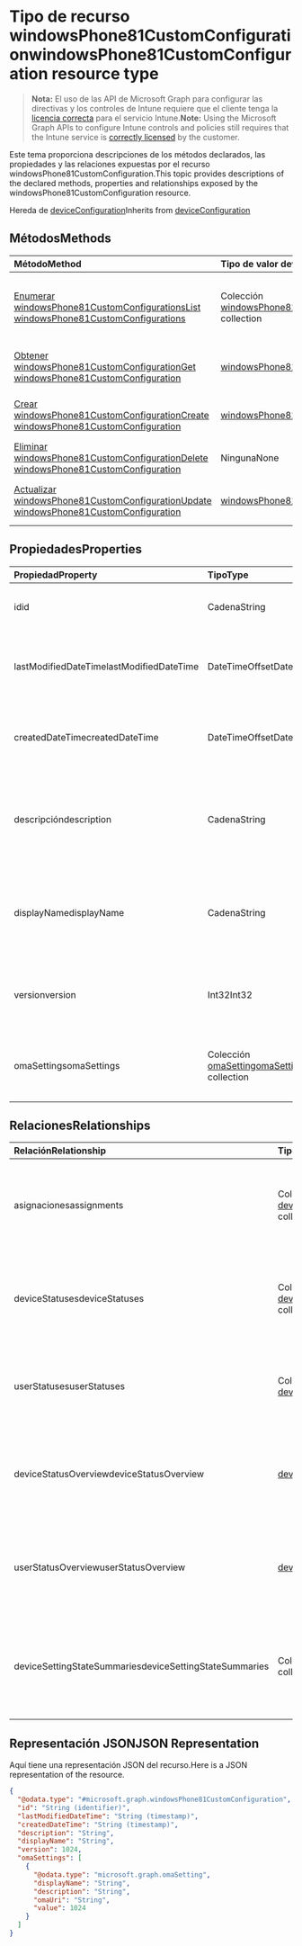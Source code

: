 # <a name="windowsphone81customconfiguration-resource-type"></a><span data-ttu-id="1e7f6-101">Tipo de recurso windowsPhone81CustomConfiguration</span><span class="sxs-lookup"><span data-stu-id="1e7f6-101">windowsPhone81CustomConfiguration resource type</span></span>

> <span data-ttu-id="1e7f6-102">**Nota:** El uso de las API de Microsoft Graph para configurar las directivas y los controles de Intune requiere que el cliente tenga la [licencia correcta](https://go.microsoft.com/fwlink/?linkid=839381) para el servicio Intune.</span><span class="sxs-lookup"><span data-stu-id="1e7f6-102">**Note:** Using the Microsoft Graph APIs to configure Intune controls and policies still requires that the Intune service is [correctly licensed](https://go.microsoft.com/fwlink/?linkid=839381) by the customer.</span></span>

<span data-ttu-id="1e7f6-103">Este tema proporciona descripciones de los métodos declarados, las propiedades y las relaciones expuestas por el recurso windowsPhone81CustomConfiguration.</span><span class="sxs-lookup"><span data-stu-id="1e7f6-103">This topic provides descriptions of the declared methods, properties and relationships exposed by the windowsPhone81CustomConfiguration resource.</span></span>

<span data-ttu-id="1e7f6-104">Hereda de [deviceConfiguration](../resources/intune_deviceconfig_deviceconfiguration.md)</span><span class="sxs-lookup"><span data-stu-id="1e7f6-104">Inherits from [deviceConfiguration](../resources/intune_deviceconfig_deviceconfiguration.md)</span></span>

## <a name="methods"></a><span data-ttu-id="1e7f6-105">Métodos</span><span class="sxs-lookup"><span data-stu-id="1e7f6-105">Methods</span></span>
|<span data-ttu-id="1e7f6-106">Método</span><span class="sxs-lookup"><span data-stu-id="1e7f6-106">Method</span></span>|<span data-ttu-id="1e7f6-107">Tipo de valor devuelto</span><span class="sxs-lookup"><span data-stu-id="1e7f6-107">Return Type</span></span>|<span data-ttu-id="1e7f6-108">Descripción</span><span class="sxs-lookup"><span data-stu-id="1e7f6-108">Description</span></span>|
|:---|:---|:---|
|[<span data-ttu-id="1e7f6-109">Enumerar windowsPhone81CustomConfigurations</span><span class="sxs-lookup"><span data-stu-id="1e7f6-109">List windowsPhone81CustomConfigurations</span></span>](../api/intune_deviceconfig_windowsphone81customconfiguration_list.md)|<span data-ttu-id="1e7f6-110">Colección [windowsPhone81CustomConfiguration](../resources/intune_deviceconfig_windowsphone81customconfiguration.md)</span><span class="sxs-lookup"><span data-stu-id="1e7f6-110">[windowsPhone81CustomConfiguration](../resources/intune_deviceconfig_windowsphone81customconfiguration.md) collection</span></span>|<span data-ttu-id="1e7f6-111">Enumere las propiedades y las relaciones de los objetos [windowsPhone81CustomConfiguration](../resources/intune_deviceconfig_windowsphone81customconfiguration.md).</span><span class="sxs-lookup"><span data-stu-id="1e7f6-111">List properties and relationships of the [windowsPhone81CustomConfiguration](../resources/intune_deviceconfig_windowsphone81customconfiguration.md) objects.</span></span>|
|[<span data-ttu-id="1e7f6-112">Obtener windowsPhone81CustomConfiguration</span><span class="sxs-lookup"><span data-stu-id="1e7f6-112">Get windowsPhone81CustomConfiguration</span></span>](../api/intune_deviceconfig_windowsphone81customconfiguration_get.md)|[<span data-ttu-id="1e7f6-113">windowsPhone81CustomConfiguration</span><span class="sxs-lookup"><span data-stu-id="1e7f6-113">windowsPhone81CustomConfiguration</span></span>](../resources/intune_deviceconfig_windowsphone81customconfiguration.md)|<span data-ttu-id="1e7f6-114">Lea las propiedades y las relaciones del objeto [windowsPhone81CustomConfiguration](../resources/intune_deviceconfig_windowsphone81customconfiguration.md).</span><span class="sxs-lookup"><span data-stu-id="1e7f6-114">Read properties and relationships of the [windowsPhone81CustomConfiguration](../resources/intune_deviceconfig_windowsphone81customconfiguration.md) object.</span></span>|
|[<span data-ttu-id="1e7f6-115">Crear windowsPhone81CustomConfiguration</span><span class="sxs-lookup"><span data-stu-id="1e7f6-115">Create windowsPhone81CustomConfiguration</span></span>](../api/intune_deviceconfig_windowsphone81customconfiguration_create.md)|[<span data-ttu-id="1e7f6-116">windowsPhone81CustomConfiguration</span><span class="sxs-lookup"><span data-stu-id="1e7f6-116">windowsPhone81CustomConfiguration</span></span>](../resources/intune_deviceconfig_windowsphone81customconfiguration.md)|<span data-ttu-id="1e7f6-117">Cree un objeto [windowsPhone81CustomConfiguration](../resources/intune_deviceconfig_windowsphone81customconfiguration.md).</span><span class="sxs-lookup"><span data-stu-id="1e7f6-117">Create a new [windowsPhone81CustomConfiguration](../resources/intune_deviceconfig_windowsphone81customconfiguration.md) object.</span></span>|
|[<span data-ttu-id="1e7f6-118">Eliminar windowsPhone81CustomConfiguration</span><span class="sxs-lookup"><span data-stu-id="1e7f6-118">Delete windowsPhone81CustomConfiguration</span></span>](../api/intune_deviceconfig_windowsphone81customconfiguration_delete.md)|<span data-ttu-id="1e7f6-119">Ninguna</span><span class="sxs-lookup"><span data-stu-id="1e7f6-119">None</span></span>|<span data-ttu-id="1e7f6-120">Elimina un [windowsPhone81CustomConfiguration](../resources/intune_deviceconfig_windowsphone81customconfiguration.md).</span><span class="sxs-lookup"><span data-stu-id="1e7f6-120">Deletes a [windowsPhone81CustomConfiguration](../resources/intune_deviceconfig_windowsphone81customconfiguration.md).</span></span>|
|[<span data-ttu-id="1e7f6-121">Actualizar windowsPhone81CustomConfiguration</span><span class="sxs-lookup"><span data-stu-id="1e7f6-121">Update windowsPhone81CustomConfiguration</span></span>](../api/intune_deviceconfig_windowsphone81customconfiguration_update.md)|[<span data-ttu-id="1e7f6-122">windowsPhone81CustomConfiguration</span><span class="sxs-lookup"><span data-stu-id="1e7f6-122">windowsPhone81CustomConfiguration</span></span>](../resources/intune_deviceconfig_windowsphone81customconfiguration.md)|<span data-ttu-id="1e7f6-123">Actualice las propiedades de un objeto [windowsPhone81CustomConfiguration](../resources/intune_deviceconfig_windowsphone81customconfiguration.md).</span><span class="sxs-lookup"><span data-stu-id="1e7f6-123">Update the properties of a [windowsPhone81CustomConfiguration](../resources/intune_deviceconfig_windowsphone81customconfiguration.md) object.</span></span>|

## <a name="properties"></a><span data-ttu-id="1e7f6-124">Propiedades</span><span class="sxs-lookup"><span data-stu-id="1e7f6-124">Properties</span></span>
|<span data-ttu-id="1e7f6-125">Propiedad</span><span class="sxs-lookup"><span data-stu-id="1e7f6-125">Property</span></span>|<span data-ttu-id="1e7f6-126">Tipo</span><span class="sxs-lookup"><span data-stu-id="1e7f6-126">Type</span></span>|<span data-ttu-id="1e7f6-127">Descripción</span><span class="sxs-lookup"><span data-stu-id="1e7f6-127">Description</span></span>|
|:---|:---|:---|
|<span data-ttu-id="1e7f6-128">id</span><span class="sxs-lookup"><span data-stu-id="1e7f6-128">id</span></span>|<span data-ttu-id="1e7f6-129">Cadena</span><span class="sxs-lookup"><span data-stu-id="1e7f6-129">String</span></span>|<span data-ttu-id="1e7f6-130">Clave de la entidad.</span><span class="sxs-lookup"><span data-stu-id="1e7f6-130">Key of the entity.</span></span> <span data-ttu-id="1e7f6-131">Heredado de [deviceConfiguration](../resources/intune_deviceconfig_deviceconfiguration.md)</span><span class="sxs-lookup"><span data-stu-id="1e7f6-131">Inherited from [deviceConfiguration](../resources/intune_deviceconfig_deviceconfiguration.md)</span></span>|
|<span data-ttu-id="1e7f6-132">lastModifiedDateTime</span><span class="sxs-lookup"><span data-stu-id="1e7f6-132">lastModifiedDateTime</span></span>|<span data-ttu-id="1e7f6-133">DateTimeOffset</span><span class="sxs-lookup"><span data-stu-id="1e7f6-133">DateTimeOffset</span></span>|<span data-ttu-id="1e7f6-134">Fecha y hora en la que se modificó el objeto por última vez.</span><span class="sxs-lookup"><span data-stu-id="1e7f6-134">DateTime the object was last modified.</span></span> <span data-ttu-id="1e7f6-135">Heredado de [deviceConfiguration](../resources/intune_deviceconfig_deviceconfiguration.md)</span><span class="sxs-lookup"><span data-stu-id="1e7f6-135">Inherited from [deviceConfiguration](../resources/intune_deviceconfig_deviceconfiguration.md)</span></span>|
|<span data-ttu-id="1e7f6-136">createdDateTime</span><span class="sxs-lookup"><span data-stu-id="1e7f6-136">createdDateTime</span></span>|<span data-ttu-id="1e7f6-137">DateTimeOffset</span><span class="sxs-lookup"><span data-stu-id="1e7f6-137">DateTimeOffset</span></span>|<span data-ttu-id="1e7f6-138">Fecha y hora en la que se creó el objeto.</span><span class="sxs-lookup"><span data-stu-id="1e7f6-138">DateTime the object was created.</span></span> <span data-ttu-id="1e7f6-139">Heredado de [deviceConfiguration](../resources/intune_deviceconfig_deviceconfiguration.md)</span><span class="sxs-lookup"><span data-stu-id="1e7f6-139">Inherited from [deviceConfiguration](../resources/intune_deviceconfig_deviceconfiguration.md)</span></span>|
|<span data-ttu-id="1e7f6-140">descripción</span><span class="sxs-lookup"><span data-stu-id="1e7f6-140">description</span></span>|<span data-ttu-id="1e7f6-141">Cadena</span><span class="sxs-lookup"><span data-stu-id="1e7f6-141">String</span></span>|<span data-ttu-id="1e7f6-142">Descripción proporcionada por el administrador de la configuración del dispositivo.</span><span class="sxs-lookup"><span data-stu-id="1e7f6-142">Admin provided description of the Device Configuration.</span></span> <span data-ttu-id="1e7f6-143">Heredado de [deviceConfiguration](../resources/intune_deviceconfig_deviceconfiguration.md)</span><span class="sxs-lookup"><span data-stu-id="1e7f6-143">Inherited from [deviceConfiguration](../resources/intune_deviceconfig_deviceconfiguration.md)</span></span>|
|<span data-ttu-id="1e7f6-144">displayName</span><span class="sxs-lookup"><span data-stu-id="1e7f6-144">displayName</span></span>|<span data-ttu-id="1e7f6-145">Cadena</span><span class="sxs-lookup"><span data-stu-id="1e7f6-145">String</span></span>|<span data-ttu-id="1e7f6-146">Nombre proporcionado por el administrador de la configuración del dispositivo.</span><span class="sxs-lookup"><span data-stu-id="1e7f6-146">Admin provided name of the device configuration.</span></span> <span data-ttu-id="1e7f6-147">Heredado de [deviceConfiguration](../resources/intune_deviceconfig_deviceconfiguration.md)</span><span class="sxs-lookup"><span data-stu-id="1e7f6-147">Inherited from [deviceConfiguration](../resources/intune_deviceconfig_deviceconfiguration.md)</span></span>|
|<span data-ttu-id="1e7f6-148">version</span><span class="sxs-lookup"><span data-stu-id="1e7f6-148">version</span></span>|<span data-ttu-id="1e7f6-149">Int32</span><span class="sxs-lookup"><span data-stu-id="1e7f6-149">Int32</span></span>|<span data-ttu-id="1e7f6-150">Versión de la configuración del dispositivo.</span><span class="sxs-lookup"><span data-stu-id="1e7f6-150">Version of the device configuration.</span></span> <span data-ttu-id="1e7f6-151">Heredado de [deviceConfiguration](../resources/intune_deviceconfig_deviceconfiguration.md)</span><span class="sxs-lookup"><span data-stu-id="1e7f6-151">Inherited from [deviceConfiguration](../resources/intune_deviceconfig_deviceconfiguration.md)</span></span>|
|<span data-ttu-id="1e7f6-152">omaSettings</span><span class="sxs-lookup"><span data-stu-id="1e7f6-152">omaSettings</span></span>|<span data-ttu-id="1e7f6-153">Colección [omaSetting](../resources/intune_deviceconfig_omasetting.md)</span><span class="sxs-lookup"><span data-stu-id="1e7f6-153">[omaSetting](../resources/intune_deviceconfig_omasetting.md) collection</span></span>|<span data-ttu-id="1e7f6-154">Configuración de OMA.</span><span class="sxs-lookup"><span data-stu-id="1e7f6-154">OMA settings.</span></span> <span data-ttu-id="1e7f6-155">Esta colección puede contener un máximo de 1000 elementos.</span><span class="sxs-lookup"><span data-stu-id="1e7f6-155">This collection can contain a maximum of 1000 elements.</span></span>|

## <a name="relationships"></a><span data-ttu-id="1e7f6-156">Relaciones</span><span class="sxs-lookup"><span data-stu-id="1e7f6-156">Relationships</span></span>
|<span data-ttu-id="1e7f6-157">Relación</span><span class="sxs-lookup"><span data-stu-id="1e7f6-157">Relationship</span></span>|<span data-ttu-id="1e7f6-158">Tipo</span><span class="sxs-lookup"><span data-stu-id="1e7f6-158">Type</span></span>|<span data-ttu-id="1e7f6-159">Descripción</span><span class="sxs-lookup"><span data-stu-id="1e7f6-159">Description</span></span>|
|:---|:---|:---|
|<span data-ttu-id="1e7f6-160">asignaciones</span><span class="sxs-lookup"><span data-stu-id="1e7f6-160">assignments</span></span>|<span data-ttu-id="1e7f6-161">Colección [deviceConfigurationAssignment](../resources/intune_deviceconfig_deviceconfigurationassignment.md)</span><span class="sxs-lookup"><span data-stu-id="1e7f6-161">[deviceConfigurationAssignment](../resources/intune_deviceconfig_deviceconfigurationassignment.md) collection</span></span>|<span data-ttu-id="1e7f6-162">La lista de tareas para el perfil de configuración del dispositivo.</span><span class="sxs-lookup"><span data-stu-id="1e7f6-162">The list of assignments for the device configuration profile.</span></span> <span data-ttu-id="1e7f6-163">Heredado de [deviceConfiguration](../resources/intune_deviceconfig_deviceconfiguration.md)</span><span class="sxs-lookup"><span data-stu-id="1e7f6-163">Inherited from [deviceConfiguration](../resources/intune_deviceconfig_deviceconfiguration.md)</span></span>|
|<span data-ttu-id="1e7f6-164">deviceStatuses</span><span class="sxs-lookup"><span data-stu-id="1e7f6-164">deviceStatuses</span></span>|<span data-ttu-id="1e7f6-165">Colección [deviceConfigurationDeviceStatus](../resources/intune_deviceconfig_deviceconfigurationdevicestatus.md)</span><span class="sxs-lookup"><span data-stu-id="1e7f6-165">[deviceConfigurationDeviceStatus](../resources/intune_deviceconfig_deviceconfigurationdevicestatus.md) collection</span></span>|<span data-ttu-id="1e7f6-166">Estado de instalación de configuración del dispositivo por dispositivo.</span><span class="sxs-lookup"><span data-stu-id="1e7f6-166">Device configuration installation status by device.</span></span> <span data-ttu-id="1e7f6-167">Heredado de [deviceConfiguration](../resources/intune_deviceconfig_deviceconfiguration.md)</span><span class="sxs-lookup"><span data-stu-id="1e7f6-167">Inherited from [deviceConfiguration](../resources/intune_deviceconfig_deviceconfiguration.md)</span></span>|
|<span data-ttu-id="1e7f6-168">userStatuses</span><span class="sxs-lookup"><span data-stu-id="1e7f6-168">userStatuses</span></span>|<span data-ttu-id="1e7f6-169">Colección [deviceConfigurationUserStatus](../resources/intune_deviceconfig_deviceconfigurationuserstatus.md)</span><span class="sxs-lookup"><span data-stu-id="1e7f6-169">[deviceConfigurationUserStatus](../resources/intune_deviceconfig_deviceconfigurationuserstatus.md) collection</span></span>|<span data-ttu-id="1e7f6-170">Estado de instalación de configuración del dispositivo por usuario.</span><span class="sxs-lookup"><span data-stu-id="1e7f6-170">Device configuration installation stauts by user.</span></span> <span data-ttu-id="1e7f6-171">Heredado de [deviceConfiguration](../resources/intune_deviceconfig_deviceconfiguration.md)</span><span class="sxs-lookup"><span data-stu-id="1e7f6-171">Inherited from [deviceConfiguration](../resources/intune_deviceconfig_deviceconfiguration.md)</span></span>|
|<span data-ttu-id="1e7f6-172">deviceStatusOverview</span><span class="sxs-lookup"><span data-stu-id="1e7f6-172">deviceStatusOverview</span></span>|[<span data-ttu-id="1e7f6-173">deviceConfigurationDeviceOverview</span><span class="sxs-lookup"><span data-stu-id="1e7f6-173">deviceConfigurationDeviceOverview</span></span>](../resources/intune_deviceconfig_deviceconfigurationdeviceoverview.md)|<span data-ttu-id="1e7f6-174">Información general sobre el estado de dispositivos de la configuración de dispositivo. Heredado de [deviceConfiguration](../resources/intune_deviceconfig_deviceconfiguration.md)</span><span class="sxs-lookup"><span data-stu-id="1e7f6-174">Device Configuration devices status overview Inherited from [deviceConfiguration](../resources/intune_deviceconfig_deviceconfiguration.md)</span></span>|
|<span data-ttu-id="1e7f6-175">userStatusOverview</span><span class="sxs-lookup"><span data-stu-id="1e7f6-175">userStatusOverview</span></span>|[<span data-ttu-id="1e7f6-176">deviceConfigurationUserOverview</span><span class="sxs-lookup"><span data-stu-id="1e7f6-176">deviceConfigurationUserOverview</span></span>](../resources/intune_deviceconfig_deviceconfigurationuseroverview.md)|<span data-ttu-id="1e7f6-177">Información general sobre el estado de usuarios de la configuración de dispositivo. Heredado de [deviceConfiguration](../resources/intune_deviceconfig_deviceconfiguration.md)</span><span class="sxs-lookup"><span data-stu-id="1e7f6-177">Device Configuration users status overview Inherited from [deviceConfiguration](../resources/intune_deviceconfig_deviceconfiguration.md)</span></span>|
|<span data-ttu-id="1e7f6-178">deviceSettingStateSummaries</span><span class="sxs-lookup"><span data-stu-id="1e7f6-178">deviceSettingStateSummaries</span></span>|<span data-ttu-id="1e7f6-179">Colección [settingStateDeviceSummary](../resources/intune_deviceconfig_settingstatedevicesummary.md)</span><span class="sxs-lookup"><span data-stu-id="1e7f6-179">[settingStateDeviceSummary](../resources/intune_deviceconfig_settingstatedevicesummary.md) collection</span></span>|<span data-ttu-id="1e7f6-180">Resumen de dispositivo sobre el estado de configuración de la configuración de dispositivo. Heredado de [deviceConfiguration](../resources/intune_deviceconfig_deviceconfiguration.md)</span><span class="sxs-lookup"><span data-stu-id="1e7f6-180">Device Configuration Setting State Device Summary Inherited from [deviceConfiguration](../resources/intune_deviceconfig_deviceconfiguration.md)</span></span>|

## <a name="json-representation"></a><span data-ttu-id="1e7f6-181">Representación JSON</span><span class="sxs-lookup"><span data-stu-id="1e7f6-181">JSON Representation</span></span>
<span data-ttu-id="1e7f6-182">Aquí tiene una representación JSON del recurso.</span><span class="sxs-lookup"><span data-stu-id="1e7f6-182">Here is a JSON representation of the resource.</span></span>
<!--{
  "blockType": "resource",
  "keyProperty": "id",
  "baseType": "microsoft.graph.deviceConfiguration",
  "@odata.type": "microsoft.graph.windowsPhone81CustomConfiguration"
}-->
``` json
{
  "@odata.type": "#microsoft.graph.windowsPhone81CustomConfiguration",
  "id": "String (identifier)",
  "lastModifiedDateTime": "String (timestamp)",
  "createdDateTime": "String (timestamp)",
  "description": "String",
  "displayName": "String",
  "version": 1024,
  "omaSettings": [
    {
      "@odata.type": "microsoft.graph.omaSetting",
      "displayName": "String",
      "description": "String",
      "omaUri": "String",
      "value": 1024
    }
  ]
}
```



